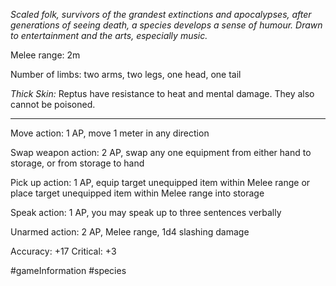 *Scaled folk, survivors of the grandest extinctions and apocalypses, after generations of seeing death, a species develops a sense of humour. Drawn to entertainment and the arts, especially music.*

Melee range: 2m

Number of limbs: two arms, two legs, one head, one tail

*Thick Skin:* Reptus have resistance to heat and mental damage. They also cannot be poisoned.

---

Move action: 1 AP, move 1 meter in any direction

Swap weapon action: 2 AP, swap any one equipment from either hand to storage, or from storage to hand

Pick up action: 1 AP, equip target unequipped item within Melee range or place target unequipped item within Melee range into storage

Speak action: 1 AP, you may speak up to three sentences verbally

Unarmed action: 2 AP, Melee range, 1d4 slashing damage

Accuracy: +17
Critical: +3

#gameInformation #species